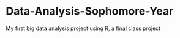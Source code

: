 # Data-Analysis-Sophomore-Year
My first big data analysis project using R, a final class project 


